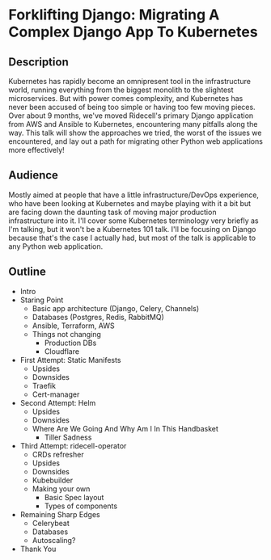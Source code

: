 # Forklifting Django: Migrating A Complex Django App To Kubernetes

## Description

Kubernetes has rapidly become an omnipresent tool in the infrastructure world, running everything from the biggest monolith to the slightest microservices. But with power comes complexity, and Kubernetes has never been accused of being too simple or having too few moving pieces. Over about 9 months, we've moved Ridecell's primary Django application from AWS and Ansible to Kubernetes, encountering many pitfalls along the way. This talk will show the approaches we tried, the worst of the issues we encountered, and lay out a path for migrating other Python web applications more effectively!

## Audience

Mostly aimed at people that have a little infrastructure/DevOps experience, who have been looking at Kubernetes and maybe playing with it a bit but are facing down the daunting task of moving major production infrastructure into it. I'll cover some Kubernetes terminology very briefly as I'm talking, but it won't be a Kubernetes 101 talk. I'll be focusing on Django because that's the case I actually had, but most of the talk is applicable to any Python web application.

## Outline

* Intro
* Staring Point
  * Basic app architecture (Django, Celery, Channels)
  * Databases (Postgres, Redis, RabbitMQ)
  * Ansible, Terraform, AWS
  * Things not changing
    * Production DBs
    * Cloudflare
* First Attempt: Static Manifests
  * Upsides
  * Downsides
  * Traefik
  * Cert-manager
* Second Attempt: Helm
  * Upsides
  * Downsides
  * Where Are We Going And Why Am I In This Handbasket
    * Tiller Sadness
* Third Attempt: ridecell-operator
  * CRDs refresher
  * Upsides
  * Downsides
  * Kubebuilder
  * Making your own
    * Basic Spec layout
    * Types of components
* Remaining Sharp Edges
  * Celerybeat
  * Databases
  * Autoscaling?
* Thank You
